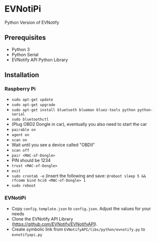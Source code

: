# EVNotiPi
Python Version of EVNotify

## Prerequisites
- Python 3
- Python Serial
- EVNotify API Python Library

## Installation
### Raspberry Pi
- `sudo apt-get update`
- `sudo apt-get upgrade`
- `sudo apt-get install bluetooth blueman bluez-tools python python-serial`
- `sudo bluetoothctl`
- (Plug OBD2 Dongle in car), eventually you also need to start the car
- `pairable on`
- `agent on`
- `scan on`
- Wait until you see a device called "OBDII"
- `scan off`
- `pair <MAC-of-Dongle>`
- PIN should be 1234
- `trust <MAC-of-Dongle>`
- `exit`
- `sudo crontab -e` (insert the following and save: `@reboot sleep 5 && rfcomm bind hci0 <MAC-of-Dongle> 1`
- `sudo reboot`
### EVNotiPi
- Copy `config.template.json` to `config.json`. Adjust the values for your needs
- Clone the EVNotify API Library (https://github.com/EVNotify/EVNotifyAPI).
- Create symbolic link from `EVNotifyAPI/libs/python/evnotify.py` to `evnotifyapi.py`
